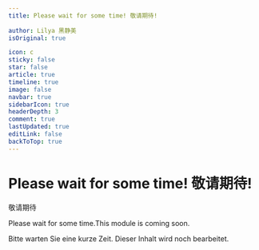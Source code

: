 ```yaml
---
title: Please wait for some time! 敬请期待!
 
author: Lilya 黑静美
isOriginal: true

icon: c
sticky: false
star: false
article: true
timeline: true
image: false
navbar: true
sidebarIcon: true
headerDepth: 3
comment: true
lastUpdated: true
editLink: false
backToTop: true
---
```


# Please wait for some time! 敬请期待!

敬请期待

Please wait for some time.This module is coming soon. 

Bitte warten Sie eine kurze Zeit. Dieser Inhalt wird noch bearbeitet.
